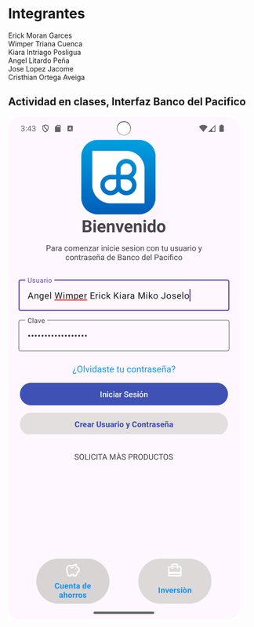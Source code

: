 # Integrantes  
Erick Moran Garces  
Wimper Triana Cuenca  
Kiara Intriago Posligua  
Angel Litardo Peña  
Jose Lopez Jacome  
Cristhian Ortega Aveiga

## Actividad en clases, Interfaz Banco del Pacifico
<img src="captura.png" widht="150" heigth="200">
